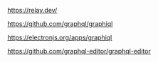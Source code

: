 

https://relay.dev/

https://github.com/graphql/graphiql

https://electronjs.org/apps/graphiql

https://github.com/graphql-editor/graphql-editor